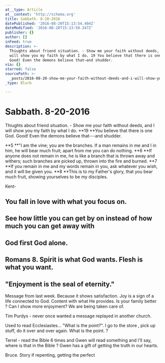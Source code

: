 ```yaml
---
at__type: Article
at__context: 'http://schema.org'
title: Sabbath. 8-20-2016
datePublished: '2016-08-20T15:13:54.404Z'
dateModified: '2016-08-20T15:13:50.347Z'
publisher: {}
author: []
inFeed: true
description: >-
  Thiughts about friend situation. - Show me your faith without deeds, and I
  will show you my faith by what I do. 19 You believe that there is one God.
  Good! Even the demons believe that—and shudder.
via: {}
starred: false
sourcePath: >-
  _posts/2016-08-20-show-me-your-faith-without-deeds-and-i-will-show-you-my-fai.md
_type: Blurb

---
```

# Sabbath. 8-20-2016

Thiughts about friend situation. - Show me your faith without deeds, and I will show you my faith by what I do. **19 **You believe that there is one God. Good! Even the demons believe that---and shudder.

**5 **"I am the vine; you are the branches. If a man remains in me and I in him, he will bear much fruit; apart from me you can do nothing. **6 **If anyone does not remain in me, he is like a branch that is thrown away and withers; such branches are picked up, thrown into the fire and burned. **7 **If you remain in me and my words remain in you, ask whatever you wish, and it will be given you. **8 **This is to my Father's glory, that you bear much fruit, showing yourselves to be my disciples.

Kent-

## You fall in love with what you focus on.

## See how little you can get by on instead of how much you can get away with

## God first God alone.

## Romans 8\. Spirit is what God wants. Flesh is what you want.

## "Enjoyment is the seal of eternity." 

Message from last week. Because it shows satisfaction. Joy is a sign of a life connected to God. Content with what He provides. Is your family better ? Can I show more enjoyment? We are being taken care of.

Tim Purdys - never once wanted a message replayed in another church. 

Used to read Ecclesiastes... "What is the point?". I go to the store , pick up stuff, do it over and over again. What is the point. ? 

Terrel - read the Bible 6 times and Gwen will read something and I'll say, where is that in the Bible ? Gwen has a gift of getting the truth in our hearts. 

Bruce. Story if repenting, getting the perfect